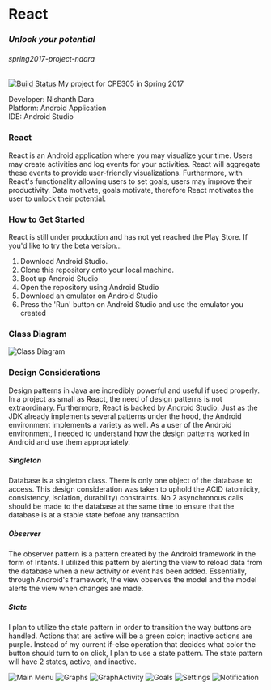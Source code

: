 # React
### *Unlock your potential*
###### spring2017-project-ndara
[![Build Status](https://travis-ci.org/cpe305Spring17/spring2017-project-ndara.svg?branch=master)](https://travis-ci.org/cpe305Spring17/spring2017-project-ndara)
My project for CPE305 in Spring 2017

Developer:  Nishanth Dara <br/>
Platform:   Android Application <br/>
IDE:        Android Studio <br/>

### React
React is an Android application where you may visualize your time. Users may create activities and log events for your activities. React will aggregate these events to provide user-friendly visualizations. Furthermore, with React's functionality allowing users to set goals, users may improve their productivity. Data motivate, goals motivate, therefore React motivates the user to unlock their potential.

### How to Get Started
React is still under production and has not yet reached the Play Store. If you'd like to try the beta version...
1. Download Android Studio.
2. Clone this repository onto your local machine.
3. Boot up Android Studio
4. Open the repository using Android Studio
5. Download an emulator on Android Studio
6. Press the 'Run' button on Android Studio and use the emulator you created

### Class Diagram

![Class Diagram](https://github.com/cpe305Spring17/spring2017-project-ndara/blob/master/images/Class%20Diagram.png?raw=true)

### Design Considerations
Design patterns in Java are incredibly powerful and useful if used properly. In a project as small as React, the need of design patterns is not extraordinary. Furthermore, React is backed by Android Studio. Just as the JDK already implements several patterns under the hood, the Android environment implements a variety as well. As a user of the Android environment, I needed to understand how the design patterns worked in Android and use them appropriately. 

##### Singleton
Database is a singleton class. There is only one object of the database to access. This design consideration was taken to uphold the ACID (atomicity, consistency, isolation, durability) constraints. No 2 asynchronous calls should be made to the database at the same time to ensure that the database is at a stable state before any transaction.

##### Observer
The observer pattern is a pattern created by the Android framework in the form of Intents. I utilized this pattern by alerting the view to reload data from the database when a new activity or event has been added. Essentially, through Android's framework, the view observes the model and the model alerts the view when changes are made.

##### State
I plan to utilize the state pattern in order to transition the way buttons are handled. Actions that are active will be a green color; inactive actions are purple. Instead of my current if-else operation that decides what color the button should turn to on click, I plan to use a state pattern. The state pattern will have 2 states, active, and inactive.


![Main Menu](https://github.com/cpe305Spring17/spring2017-project-ndara/blob/master/images/Main%20Menu.png)
![Graphs](https://github.com/cpe305Spring17/spring2017-project-ndara/blob/master/images/Graphs.png)
![GraphActivity](https://github.com/cpe305Spring17/spring2017-project-ndara/blob/master/images/GraphActivity.png)
![Goals](https://github.com/cpe305Spring17/spring2017-project-ndara/blob/master/images/Goals.png)
![Settings](https://github.com/cpe305Spring17/spring2017-project-ndara/blob/master/images/Settings.png)
![Notification](https://github.com/cpe305Spring17/spring2017-project-ndara/blob/master/images/Notification.png)




